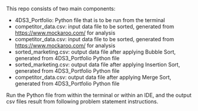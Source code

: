 This repo consists of two main components:  
- 4DS3_Portfolio: Python file that is to be run from the terminal
- competitor_data.csv: input data file to be sorted, generated from https://www.mockaroo.com/ for analysis
- competitor_data.csv: input data file to be sorted, generated from https://www.mockaroo.com/ for analysis
- sorted_marketing.csv: output data file after applying Bubble Sort, generated from 4DS3_Portfolio Python file
- sorted_marketing.csv: output data file after applying Insertion Sort, generated from 4DS3_Portfolio Python file
- competitor_data.csv: output data file after applying Merge Sort, generated from 4DS3_Portfolio Python file

Run the Python file from within the terminal or within an IDE, and the output csv files result from following problem statement instructions.